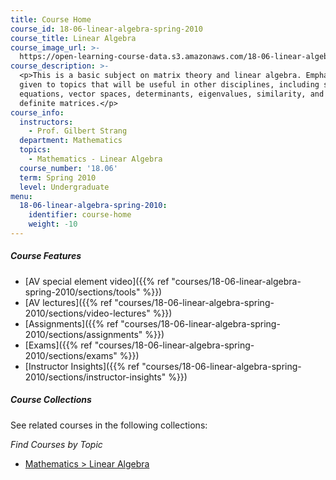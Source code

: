 ```yaml
---
title: Course Home
course_id: 18-06-linear-algebra-spring-2010
course_title: Linear Algebra
course_image_url: >-
  https://open-learning-course-data.s3.amazonaws.com/18-06-linear-algebra-spring-2010/862a5bbedf159572528b0f0766d1e611_18-06s10.jpg
course_description: >-
  <p>This is a basic subject on matrix theory and linear algebra. Emphasis is
  given to topics that will be useful in other disciplines, including systems of
  equations, vector spaces, determinants, eigenvalues, similarity, and positive
  definite matrices.</p>
course_info:
  instructors:
    - Prof. Gilbert Strang
  department: Mathematics
  topics:
    - Mathematics - Linear Algebra
  course_number: '18.06'
  term: Spring 2010
  level: Undergraduate
menu:
  18-06-linear-algebra-spring-2010:
    identifier: course-home
    weight: -10
---
```


##### Course Features

* [AV special element video]({{% ref "courses/18-06-linear-algebra-spring-2010/sections/tools" %}})
* [AV lectures]({{% ref "courses/18-06-linear-algebra-spring-2010/sections/video-lectures" %}})
* [Assignments]({{% ref "courses/18-06-linear-algebra-spring-2010/sections/assignments" %}})
* [Exams]({{% ref "courses/18-06-linear-algebra-spring-2010/sections/exams" %}})
* [Instructor Insights]({{% ref "courses/18-06-linear-algebra-spring-2010/sections/instructor-insights" %}})

##### Course Collections

See related courses in the following collections:

_Find Courses by Topic_

* [Mathematics > Linear Algebra](#)
